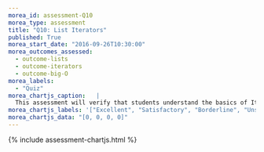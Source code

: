 ```yaml
---
morea_id: assessment-Q10
morea_type: assessment
title: "Q10: List Iterators"
published: True
morea_start_date: "2016-09-26T10:30:00"
morea_outcomes_assessed: 
  - outcome-lists
  - outcome-iterators
  - outcome-big-O
morea_labels: 
  - "Quiz"
morea_chartjs_caption:   |
  This assessment will verify that students understand the basics of Iterators in lists.
morea_chartjs_labels: '["Excellent", "Satisfactory", "Borderline", "Unsatisfactory"]'
morea_chartjs_data: "[0, 0, 0, 0]"
---
```


{%  include assessment-chartjs.html  %}